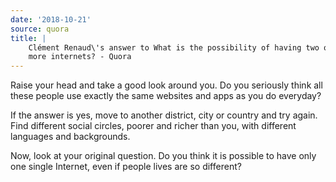```yaml
---
date: '2018-10-21'
source: quora
title: |
    Clément Renaud\'s answer to What is the possibility of having two or
    more internets? - Quora
---
```


Raise your head and take a good look around you. Do you seriously think
all these people use exactly the same websites and apps as you do
everyday?

If the answer is yes, move to another district, city or country and try
again. Find different social circles, poorer and richer than you, with
different languages and backgrounds.

Now, look at your original question. Do you think it is possible to have
only one single Internet, even if people lives are so different?
